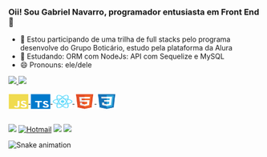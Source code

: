 ### Oii! Sou Gabriel Navarro, programador entusiasta em Front End 👋

- 🔭 Estou participando de uma trilha de full stacks pelo programa desenvolve do Grupo Boticário, estudo pela plataforma da Alura
- 🌱 Estudando: ORM com NodeJs: API com Sequelize e MySQL
- 😄 Pronouns: ele/dele

<div>
  <a href="https://beacons.ai/rafaballerini">
  <img height="180em" src="https://github-readme-stats.vercel.app/api?username=gabpnavarro&show_icons=true&theme=merko&include_all_commits=true&count_private=true"/>
  <img height="180em" src="https://github-readme-stats.vercel.app/api/top-langs/?username=gabpnavarro&layout=compact&langs_count=16&theme=merko"/>
</div>
  
<div style="display: inline_block"><br>
  <img align="center" alt="Gabriel Navarro-Js" height="30" width="40" src="https://raw.githubusercontent.com/devicons/devicon/master/icons/javascript/javascript-plain.svg">
  <img align="center" alt="Gabriel Navarro-Ts" height="30" width="40" src="https://raw.githubusercontent.com/devicons/devicon/master/icons/typescript/typescript-plain.svg">
  <img align="center" alt="Gabriel Navarro-React" height="30" width="40" src="https://raw.githubusercontent.com/devicons/devicon/master/icons/react/react-original.svg">
  <img align="center" alt="Gabriel Navarro-HTML" height="30" width="40" src="https://raw.githubusercontent.com/devicons/devicon/master/icons/html5/html5-original.svg">
  <img align="center" alt="Gabriel Navarro-CSS" height="30" width="40" src="https://raw.githubusercontent.com/devicons/devicon/master/icons/css3/css3-original.svg">
</div>
  
  ##
  <div>
 <a href="https://discord.gg/fH2RBbQN" target="_blank"><img src="https://img.shields.io/badge/Discord-7289DA?style=for-the-badge&logo=discord&logoColor=white" target="_blank"></a> 
<a href="mailto:gabpnavarro@hotmail.com"><img src="https://img.shields.io/badge/Hotmail-0078D4?style=for-the-badge&logo=microsoft-outlook&logoColor=white" alt="Hotmail"></a>
  <a href="https://www.linkedin.com/in/gabpnavarro" target="_blank"><img src="https://img.shields.io/badge/-LinkedIn-%230077B5?style=for-the-badge&logo=linkedin&logoColor=white" target="_blank"></a>   
     <a href="https://www.api.whatsapp.com/send?1=pt_BR&phone=55084994892695" target="_blank"><img src="https://img.shields.io/badge/WhatsApp-25D366?style=for-the-badge&logo=whatsapp&logoColor=white" target="_blank"></a>   
</div>
  
  
 ![Snake animation](https://github.com/gabpnavarro/gabpnavarro/blob/output/github-contribution-grid-snake.svg)
  
  
  
 
